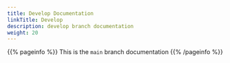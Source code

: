 ```yaml
---
title: Develop Documentation
linkTitle: Develop
description: develop branch documentation
weight: 20
---
```


{{% pageinfo %}}
This is the `main` branch documentation
{{% /pageinfo %}}
